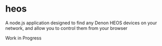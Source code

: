 # heos

A node.js application designed to find any Denon HEOS devices on your network, and allow you to control them from your browser

Work in Progress
